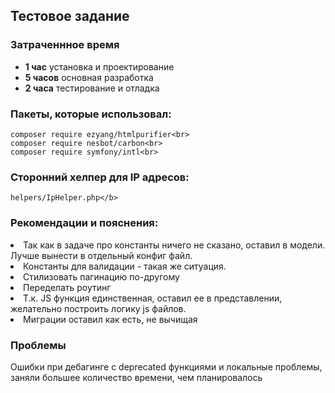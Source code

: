 <h2>Тестовое задание</h2>

### Затраченнное время

<ul>
<li><b>1 час</b> установка и проектирование</li>
<li><b>5 часов</b> основная разработка</li>
<li><b>2 часа</b> тестирование и отладка</li>
</ul>

### Пакеты, которые использовал:
~~~
composer require ezyang/htmlpurifier<br>
composer require nesbot/carbon<br>
composer require symfony/intl<br>
~~~

### Сторонний хелпер для IP адресов:
~~~
helpers/IpHelper.php</b>
~~~

### Рекомендации и пояснения:
<li>Так как в задаче про константы ничего не сказано, оставил в модели. Лучше вынести в отдельный конфиг файл.</li>
<li>Константы для валидации - такая же ситуация.</li>
<li>Стилизовать пагинацию по-другому</li>
<li>Переделать роутинг</li>
<li>Т.к. JS функция единственная, оставил ее в представлении, желательно построить логику js файлов.</li>
<li>Миграции оставил как есть, не вычищая</li>


### Проблемы
Ошибки при дебагинге с deprecated функциями и локальные проблемы, заняли большее количество времени, чем планировалось

